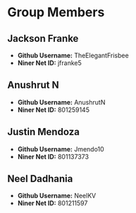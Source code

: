 # Group Members

## Jackson Franke

- **Github Username:** TheElegantFrisbee
- **Niner Net ID:** jfranke5

## Anushrut N

- **Github Username:** AnushrutN
- **Niner Net ID:** 801259145

## Justin Mendoza

- **Github Username:** Jmendo10
- **Niner Net ID:** 801137373

## Neel Dadhania

- **Github Username:** NeelKV
- **Niner Net ID:** 801211597
